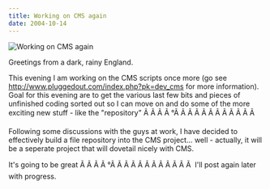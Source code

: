 ```yaml
---
title: Working on CMS again
date: 2004-10-14
---
```


![Working on CMS again](https://source.unsplash.com/hopX_jpVtRM/1600x900)

Greetings from a dark, rainy England.

This evening I am working on the CMS scripts once more (go see http://www.pluggedout.com/index.php?pk=dev_cms for more information). Goal for this evening are to get the various last few bits and pieces of unfinished coding sorted out so I can move on and do some of the more exciting new stuff - like the "repository" Ã Ã Ã Ã °Ã Ã Ã Ã Ã Ã Ã Ã Ã Ã Ã Ã 

Following some discussions with the guys at work, I have decided to effectively build a file repository into the CMS project... well - actually, it will be a seperate project that will dovetail nicely with CMS.

It's going to be great Ã Ã Ã Ã °Ã Ã Ã Ã Ã Ã Ã Ã Ã Ã Ã Ã  I'll post again later with progress.